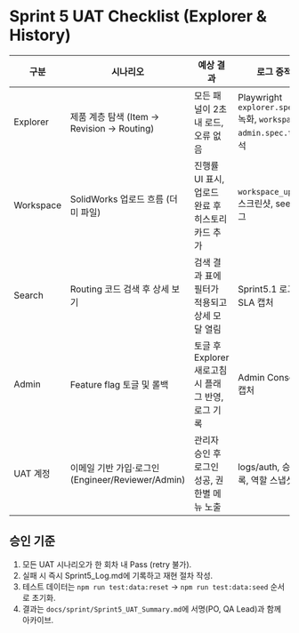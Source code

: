 # Sprint 5 UAT Checklist (Explorer & History)

| 구분 | 시나리오 | 예상 결과 | 로그 증적 |
| --- | --- | --- | --- |
| Explorer | 제품 계층 탐색 (Item → Revision → Routing) | 모든 패널이 2초 내 로드, 오류 없음 | Playwright `explorer.spec.ts` 녹화, `workspace-admin.spec.ts` 주석 |
| Workspace | SolidWorks 업로드 흐름 (더미 파일) | 진행률 UI 표시, 업로드 완료 후 히스토리 카드 추가 | `workspace_upload` 스크린샷, seed 로그 |
| Search | Routing 코드 검색 후 상세 보기 | 검색 결과 표에 필터가 적용되고 상세 모달 열림 | Sprint5.1 로그, SLA 캡처 |
| Admin | Feature flag 토글 및 롤백 | 토글 후 Explorer 새로고침 시 플래그 반영, 로그 기록 | Admin Console 캡처 |
| UAT 계정 | 이메일 기반 가입·로그인(Engineer/Reviewer/Admin) | 관리자 승인 후 로그인 성공, 권한별 메뉴 노출 | logs/auth, 승인 기록, 역할 스냅샷 |

## 승인 기준
1. 모든 UAT 시나리오가 한 회차 내 Pass (retry 불가).
2. 실패 시 즉시 Sprint5_Log.md에 기록하고 재현 절차 작성.
3. 테스트 데이터는 `npm run test:data:reset` → `npm run test:data:seed` 순서로 초기화.
4. 결과는 `docs/sprint/Sprint5_UAT_Summary.md`에 서명(PO, QA Lead)과 함께 아카이브.
